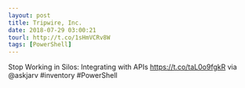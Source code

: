 ```yaml
---
layout: post
title: Tripwire, Inc.
date: 2018-07-29 03:00:21
tourl: http://t.co/1sHmVCRv8W
tags: [PowerShell]
---
```

Stop Working in Silos: Integrating with APIs https://t.co/taL0o9fgkR via @askjarv #inventory #PowerShell